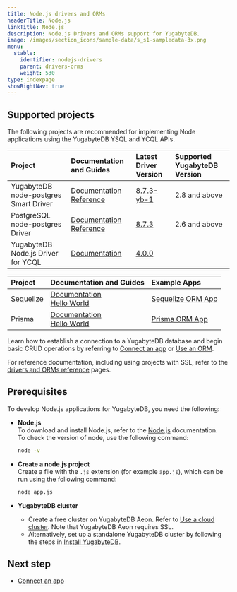 ```yaml
---
title: Node.js drivers and ORMs
headerTitle: Node.js
linkTitle: Node.js
description: Node.js Drivers and ORMs support for YugabyteDB.
image: /images/section_icons/sample-data/s_s1-sampledata-3x.png
menu:
  stable:
    identifier: nodejs-drivers
    parent: drivers-orms
    weight: 530
type: indexpage
showRightNav: true
---
```


## Supported projects

The following projects are recommended for implementing Node applications using the YugabyteDB YSQL and YCQL APIs.

| Project | Documentation and Guides | Latest Driver Version | Supported YugabyteDB Version |
| :------ | :----------------------- | :----------------------- | :--------------------|
| YugabyteDB node-postgres Smart Driver| [Documentation](yugabyte-node-driver/) <br />[Reference](../../reference/drivers/nodejs/yugabyte-pg-reference/) | [8.7.3-yb-1](https://www.npmjs.com/package/pg) | 2.8 and above |
| PostgreSQL node-postgres Driver| [Documentation](postgres-node-driver/) <br />[Reference](../../reference/drivers/nodejs/postgres-pg-reference/) | [8.7.3](https://www.npmjs.com/package/pg) | 2.6 and above |
| YugabyteDB Node.js Driver for YCQL | [Documentation](ycql/) | [4.0.0](https://github.com/yugabyte/cassandra-nodejs-driver) | |

| Project | Documentation and Guides | Example Apps |
| :------ | :----------------------- | :----------- |
| Sequelize | [Documentation](sequelize/) <br /> [Hello World](../orms/nodejs/ysql-sequelize/) | [Sequelize ORM App](https://github.com/YugabyteDB-Samples/orm-examples/tree/master/node/sequelize) |
| Prisma | [Documentation](prisma/) <br /> [Hello World](../orms/nodejs/ysql-prisma/) <br /> | [Prisma ORM App](https://github.com/yugabyte/orm-examples/tree/master/node/prisma)

Learn how to establish a connection to a YugabyteDB database and begin basic CRUD operations by referring to [Connect an app](yugabyte-node-driver/) or [Use an ORM](sequelize/).

For reference documentation, including using projects with SSL, refer to the [drivers and ORMs reference](../../reference/drivers/nodejs/yugabyte-pg-reference/) pages.

## Prerequisites

To develop Node.js applications for YugabyteDB, you need the following:

- **Node.js**\
  To download and install Node.js, refer to the [Node.js](https://nodejs.org/en/download/) documentation.\
  To check the version of node, use the following command:

  ```sh
  node -v
  ```

- **Create a node.js project**\
  Create a file with the `.js` extension (for example `app.js`), which can be run using the following command:

  ```sh
  node app.js
  ```

- **YugabyteDB cluster**
  - Create a free cluster on YugabyteDB Aeon. Refer to [Use a cloud cluster](/preview/quick-start-yugabytedb-managed/). Note that YugabyteDB Aeon requires SSL.
  - Alternatively, set up a standalone YugabyteDB cluster by following the steps in [Install YugabyteDB](/preview/quick-start/).

## Next step

- [Connect an app](yugabyte-node-driver/)

